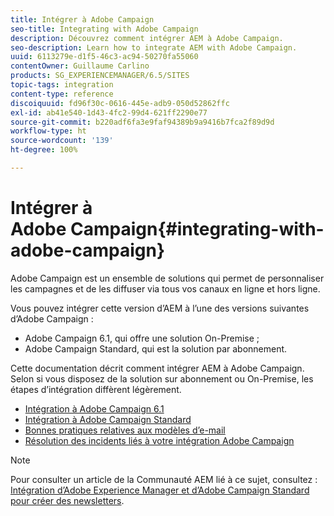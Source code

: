 ```yaml
---
title: Intégrer à Adobe Campaign
seo-title: Integrating with Adobe Campaign
description: Découvrez comment intégrer AEM à Adobe Campaign.
seo-description: Learn how to integrate AEM with Adobe Campaign.
uuid: 6113279e-d1f5-46c3-ac94-50270fa55060
contentOwner: Guillaume Carlino
products: SG_EXPERIENCEMANAGER/6.5/SITES
topic-tags: integration
content-type: reference
discoiquuid: fd96f30c-0616-445e-adb9-050d52862ffc
exl-id: ab41e540-1d43-4fc2-99d4-621ff2290e77
source-git-commit: b220adf6fa3e9faf94389b9a9416b7fca2f89d9d
workflow-type: ht
source-wordcount: '139'
ht-degree: 100%

---
```


# Intégrer à Adobe Campaign{#integrating-with-adobe-campaign}

Adobe Campaign est un ensemble de solutions qui permet de personnaliser les campagnes et de les diffuser via tous vos canaux en ligne et hors ligne.

Vous pouvez intégrer cette version d’AEM à l’une des versions suivantes d’Adobe Campaign :

* Adobe Campaign 6.1, qui offre une solution On-Premise ;
* Adobe Campaign Standard, qui est la solution par abonnement.

Cette documentation décrit comment intégrer AEM à Adobe Campaign. Selon si vous disposez de la solution sur abonnement ou On-Premise, les étapes d’intégration diffèrent légèrement.

* [Intégration à Adobe Campaign 6.1](/help/sites-administering/campaignonpremise.md)
* [Intégration à Adobe Campaign Standard](/help/sites-administering/campaignstandard.md)
* [Bonnes pratiques relatives aux modèles d’e-mail](/help/sites-administering/best-practices-for-email-templates.md)
* [Résolution des incidents liés à votre intégration Adobe Campaign](/help/sites-administering/troubleshooting-campaignintegration.md)

>[!NOTE]
>
>Pour consulter un article de la Communauté AEM lié à ce sujet, consultez : [Intégration d’Adobe Experience Manager et d’Adobe Campaign Standard pour créer des newsletters](https://helpx.adobe.com/fr/experience-manager/using/aem_campaign.html).
